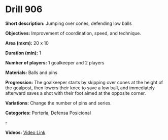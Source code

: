 # Drill 906

**Short description:**
Jumping over cones, defending low balls

**Objectives:**
Improvement of coordination, speed, and technique.

**Area (mxm):**
20 x 10

**Duration (min):**
1

**Number of players:**
1 goalkeeper and 2 players

**Materials:**
Balls and pins

**Progression:**
The goalkeeper starts by skipping over cones at the height of the goalpost, then lowers their knee to save a low ball, and immediately afterward saves a shot with their foot aimed at the opposite corner.

**Variations:**
Change the number of pins and series.

**Categories:**
Portería, Defensa Posicional

**:**


**Videos:**
[Video Link](https://www.youtube.com/embed/OkxJGFAmwWU)

